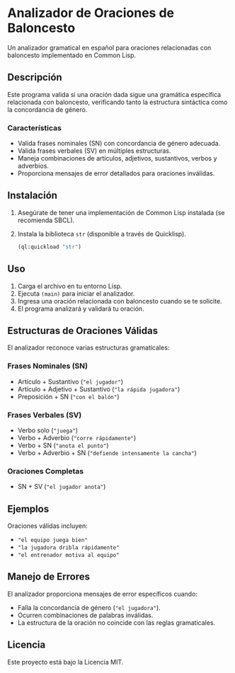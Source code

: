 # Analizador de Oraciones de Baloncesto

Un analizador gramatical en español para oraciones relacionadas con baloncesto implementado en Common Lisp.

## Descripción

Este programa valida si una oración dada sigue una gramática específica relacionada con baloncesto, verificando tanto la estructura sintáctica como la concordancia de género.

### Características

- Valida frases nominales (SN) con concordancia de género adecuada.
- Valida frases verbales (SV) en múltiples estructuras.
- Maneja combinaciones de artículos, adjetivos, sustantivos, verbos y adverbios.
- Proporciona mensajes de error detallados para oraciones inválidas.

## Instalación

1. Asegúrate de tener una implementación de Common Lisp instalada (se recomienda SBCL).
2. Instala la biblioteca `str` (disponible a través de Quicklisp).

    ```lisp
    (ql:quickload "str")
    ```

## Uso

1. Carga el archivo en tu entorno Lisp.
2. Ejecuta `(main)` para iniciar el analizador.
3. Ingresa una oración relacionada con baloncesto cuando se te solicite.
4. El programa analizará y validará tu oración.

## Estructuras de Oraciones Válidas

El analizador reconoce varias estructuras gramaticales:

### Frases Nominales (SN)

- Artículo + Sustantivo (`"el jugador"`)
- Artículo + Adjetivo + Sustantivo (`"la rápida jugadora"`)
- Preposición + SN (`"con el balón"`)

### Frases Verbales (SV)

- Verbo solo (`"juega"`)
- Verbo + Adverbio (`"corre rápidamente"`)
- Verbo + SN (`"anota el punto"`)
- Verbo + Adverbio + SN (`"defiende intensamente la cancha"`)

### Oraciones Completas

- SN + SV (`"el jugador anota"`)

## Ejemplos

Oraciones válidas incluyen:

- `"el equipo juega bien"`
- `"la jugadora dribla rápidamente"`
- `"el entrenador motiva al equipo"`

## Manejo de Errores

El analizador proporciona mensajes de error específicos cuando:

- Falla la concordancia de género (`"el jugadora"`).
- Ocurren combinaciones de palabras inválidas.
- La estructura de la oración no coincide con las reglas gramaticales.

## Licencia

Este proyecto está bajo la Licencia MIT.
